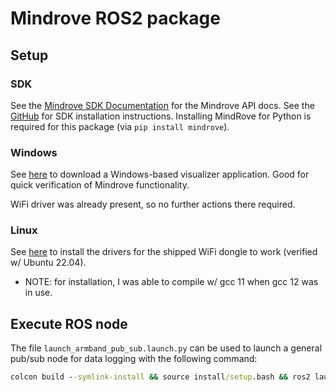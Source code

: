 # Mindrove ROS2 package

## Setup
### SDK
See the [Mindrove SDK Documentation](https://docs.mindrove.com/index.html) for the Mindrove API docs. See the [GitHub](https://github.com/MindRove/MindRoveSDK) for SDK installation instructions. Installing MindRove for Python is required for this package (via `pip install mindrove`).

### Windows
See [here](https://mindrove.com/downloads/) to download a Windows-based visualizer application. Good for quick verification of Mindrove functionality.

WiFi driver was already present, so no further actions there required.

### Linux
See [here](https://github.com/morrownr/8821cu-20210916/tree/main) to install the drivers for the shipped WiFi dongle to work (verified w/ Ubuntu 22.04). 
- NOTE: for installation, I was able to compile w/ gcc 11 when gcc 12 was in use.

## Execute ROS node
The file `launch_armband_pub_sub.launch.py` can be used to launch a general pub/sub node for data logging with the following command:
```cmd
colcon build --symlink-install && source install/setup.bash && ros2 launch ros2_mindrove launch_armband_pub_sub.launch.py
```